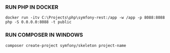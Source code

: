 ### RUN PHP IN DOCKER

`docker run -itv C:\Projects\php\symfony-rest:/app -w /app -p 8088:8088 php -S 0.0.0.0:8088 -t public`

### RUN COMPOSER IN WINDOWS

`composer create-project symfony/skeleton project-name`